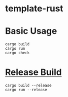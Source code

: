 # template-rust


# Basic Usage
```
cargo build
cargo run
cargo check
```


# [Release Build](https://doc.rust-jp.rs/book-ja/ch01-03-hello-cargo.html#%E3%83%AA%E3%83%AA%E3%83%BC%E3%82%B9%E3%81%AB%E5%90%91%E3%81%91%E3%81%9F%E3%83%93%E3%83%AB%E3%83%89)

```
cargo build --release
cargo run --release
```